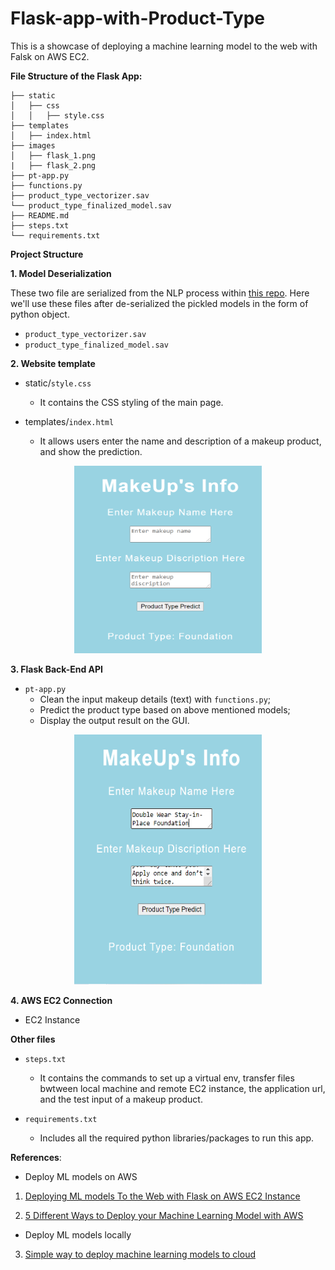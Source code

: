 # Flask-app-with-Product-Type

This is a showcase of deploying a machine learning model to the web with Falsk on AWS EC2.

**File Structure of the Flask App:**  

```
├── static  
│   ├── css  
│   │   ├── style.css  
├── templates  
│   ├── index.html  
├── images  
│   ├── flask_1.png  
|   ├── flask_2.png  
├── pt-app.py  
├── functions.py  
├── product_type_vectorizer.sav  
└── product_type_finalized_model.sav  
├── README.md
├── steps.txt 
└── requirements.txt
```  

 **Project Structure**
 
 **1. Model Deserialization**  

These two file are serialized from the NLP process within [this repo](https://github.com/xxuanwang/NLP-Project-with-Beatuty-Porducts). Here we'll use these files after de-serialized the pickled models in the form of python object.  
    
  - `product_type_vectorizer.sav`
  - `product_type_finalized_model.sav`

 **2. Website template**  
  - static/`style.css`  
    - It contains the CSS styling of the main page.
 
  - templates/`index.html` 
    - It allows users enter the name and description of a makeup product, and show the prediction.  

<p align="center">
<img src="images/flask_1.png" width="300" height="300">
</p>

**3. Flask Back-End API**
  - `pt-app.py`
    - Clean the input makeup details (text) with `functions.py`;
    - Predict the product type based on above mentioned models;
    - Display the output result on the GUI.  

<p align="center">
 <img src="images/flask_2.png" width="300" height="400">
</p>

**4. AWS EC2 Connection**
  - EC2 Instance

**Other files**  

  - `steps.txt`
    - It contains the commands to set up a virtual env, transfer files bwtween local machine and remote EC2 instance, the application url, and the test input of a makeup product.
 
  - `requirements.txt`
    - Includes all the required python libraries/packages to run this app.  

**References**:
- Deploy ML models on AWS  
1. [Deploying ML models To the Web with Flask on AWS EC2 Instance](https://medium.com/shapeai/deploying-flask-application-with-ml-models-on-aws-ec2-instance-3b9a1cec5e13)

2. [5 Different Ways to Deploy your Machine Learning Model with AWS](https://towardsdatascience.com/5-different-ways-to-deploy-your-machine-learning-model-with-aws-bd676ab5f8d4)  

- Deploy ML models locally
3. [Simple way to deploy machine learning models to cloud](https://towardsdatascience.com/simple-way-to-deploy-machine-learning-models-to-cloud-fd58b771fdcf)  
